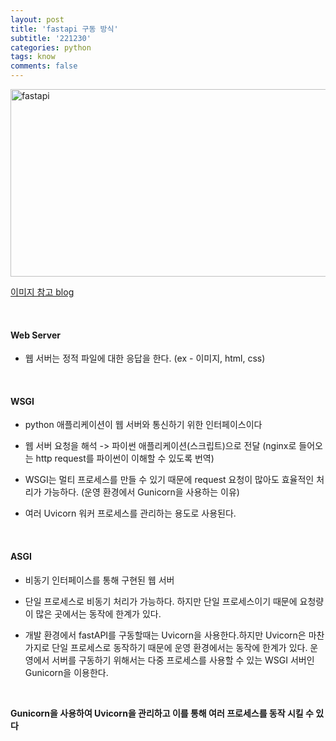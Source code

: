 ```yaml
---
layout: post
title: 'fastapi 구동 방식'
subtitle: '221230'
categories: python
tags: know
comments: false
---
```


<img width="1600" height="300" alt="fastapi" src="https://user-images.githubusercontent.com/64240637/210371049-2123c4e4-8a24-491a-b99b-168ead219368.png">

[이미지 참고 blog](https://breezymind.com/start-asgi-framework/)


<br>

#### Web Server   
  - 웹 서버는 정적 파일에 대한 응답을 한다. (ex - 이미지, html, css)

<br>

#### WSGI   
  - python 애플리케이션이 웹 서버와 통신하기 위한 인터페이스이다
  - 웹 서버 요청을 해석 -> 파이썬 애플리케이션(스크립트)으로 전달 (nginx로 들어오는 http request를 파이썬이 이해할 수 있도록 번역)

  - WSGI는 멀티 프로세스를 만들 수 있기 때문에 request 요청이 많아도 효율적인 처리가 가능하다. (운영 환경에서 Gunicorn을 사용하는 이유)

  - 여러 Uvicorn 워커 프로세스를 관리하는 용도로 사용된다.

<br>

#### ASGI    
  - 비동기 인터페이스를 통해 구현된 웹 서버   
  - 단일 프로세스로 비동기 처리가 가능하다. 하지만 단일 프로세스이기 때문에 요청량이 많은 곳에서는 동작에 한계가 있다.

  - 개발 환경에서 fastAPI를 구동할때는 Uvicorn을 사용한다.하지만 Uvicorn은 마찬가지로 단일 프로세스로 동작하기 때문에 운영 환경에서는 동작에 한계가 있다. 운영에서 서버를 구동하기 위해서는 다중 프로세스를 사용할 수 있는 WSGI 서버인 Gunicorn을 이용한다.

<br>

__Gunicorn을 사용하여 Uvicorn을 관리하고 이를 통해 여러 프로세스를 동작 시킬 수 있다__
